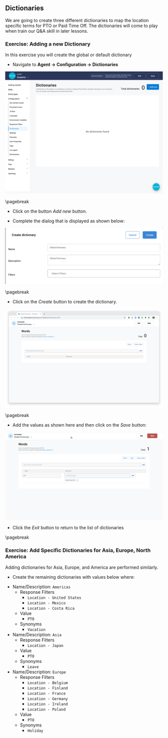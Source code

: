 ## Dictionaries

We are going to create three different dictionaries to map the location specific terms
for PTO or Paid Time Off. The dictionaries will come to play when train our Q&A
skill in later lessons.

### Exercise: Adding a new Dictionary

In this exercise you will create the global or default dictionary

- Navigate to **Agent -> Configuration -> Dictionaries**

![Dictionaries configuration](contents/hr-agent/images/dictionary-builder.png)

\pagebreak

- Click on the button _Add new_ button.

- Complete the dialog that is displayed as shown below:

![Creating a global dictionary](contents/hr-agent/images/global-dictionary-dialog.png)

\pagebreak

- Click on the _Create_ button to create the dictionary.

![New global dictionary](contents/hr-agent/images/global-dictionary-blank.png)

\pagebreak

- Add the values as shown here and then click on the _Save_ button:

![New global dictionary](contents/hr-agent/images/global-dictionary-save.png)

- Click the _Exit_ button to return to the list of dictionaries

\pagebreak

### Exercise: Add Specific Dictionaries for Asia, Europe, North America

Adding dictionaries for Asia, Europe, and America are performed similarly.

- Create the remaining dictionaries with values below where:

* Name/Description: `Americas`
    - Response Filters
        - `Location - United States`
        - `Location - Mexico`
        - `Location - Costa Rica`
    - Value
        - `PTO`
    - Synonyms
        - `Vacation`
* Name/Description: `Asia`
    - Response Filters
        - `Location - Japan`
    - Value
        - `PTO`
    - Synonyms
        - `Leave`
* Name/Description: `Europe`
    - Response Filters
       - `Location - Belgium`
       - `Location - Finland`
       - `Location - France`
       - `Location - Germany`
       - `Location - Ireland`
       - `Location - Poland`
    - Value
        - `PTO`
    - Synonyms
        - `Holiday`

